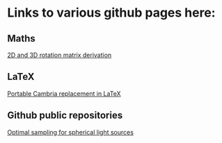 # Links to various github pages here:


## Maths

[2D and 3D rotation matrix derivation](maths/rotations)

## LaTeX

[Portable Cambria replacement in LaTeX](tex/fuentes)

## Github public repositories

[Optimal sampling for spherical light sources](github.com/carlos-urena/psc-sampler)
